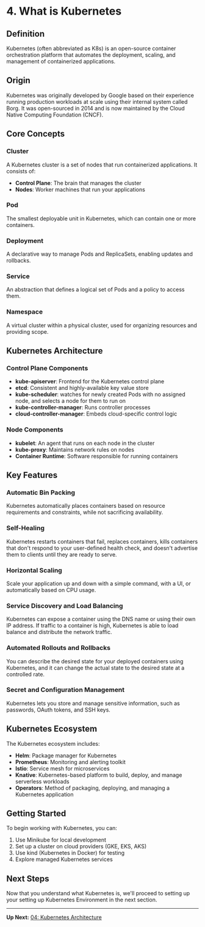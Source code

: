 # 4. What is Kubernetes

## Definition

Kubernetes (often abbreviated as K8s) is an open-source container orchestration platform that automates the deployment, scaling, and management of containerized applications.

## Origin

Kubernetes was originally developed by Google based on their experience running production workloads at scale using their internal system called Borg. It was open-sourced in 2014 and is now maintained by the Cloud Native Computing Foundation (CNCF).

## Core Concepts

### Cluster
A Kubernetes cluster is a set of nodes that run containerized applications. It consists of:
- **Control Plane**: The brain that manages the cluster
- **Nodes**: Worker machines that run your applications

### Pod
The smallest deployable unit in Kubernetes, which can contain one or more containers.

### Deployment
A declarative way to manage Pods and ReplicaSets, enabling updates and rollbacks.

### Service
An abstraction that defines a logical set of Pods and a policy to access them.

### Namespace
A virtual cluster within a physical cluster, used for organizing resources and providing scope.

## Kubernetes Architecture

### Control Plane Components
- **kube-apiserver**: Frontend for the Kubernetes control plane
- **etcd**: Consistent and highly-available key value store
- **kube-scheduler**: watches for newly created Pods with no assigned node, and selects a node for them to run on
- **kube-controller-manager**: Runs controller processes
- **cloud-controller-manager**: Embeds cloud-specific control logic

### Node Components
- **kubelet**: An agent that runs on each node in the cluster
- **kube-proxy**: Maintains network rules on nodes
- **Container Runtime**: Software responsible for running containers

## Key Features

### Automatic Bin Packing
Kubernetes automatically places containers based on resource requirements and constraints, while not sacrificing availability.

### Self-Healing
Kubernetes restarts containers that fail, replaces containers, kills containers that don't respond to your user-defined health check, and doesn't advertise them to clients until they are ready to serve.

### Horizontal Scaling
Scale your application up and down with a simple command, with a UI, or automatically based on CPU usage.

### Service Discovery and Load Balancing
Kubernetes can expose a container using the DNS name or using their own IP address. If traffic to a container is high, Kubernetes is able to load balance and distribute the network traffic.

### Automated Rollouts and Rollbacks
You can describe the desired state for your deployed containers using Kubernetes, and it can change the actual state to the desired state at a controlled rate.

### Secret and Configuration Management
Kubernetes lets you store and manage sensitive information, such as passwords, OAuth tokens, and SSH keys.

## Kubernetes Ecosystem

The Kubernetes ecosystem includes:
- **Helm**: Package manager for Kubernetes
- **Prometheus**: Monitoring and alerting toolkit
- **Istio**: Service mesh for microservices
- **Knative**: Kubernetes-based platform to build, deploy, and manage serverless workloads
- **Operators**: Method of packaging, deploying, and managing a Kubernetes application

## Getting Started

To begin working with Kubernetes, you can:
1. Use Minikube for local development
2. Set up a cluster on cloud providers (GKE, EKS, AKS)
3. Use kind (Kubernetes in Docker) for testing
4. Explore managed Kubernetes services

## Next Steps

Now that you understand what Kubernetes is, we'll proceed to setting up your setting up Kubernetes Environment in the next section.

---
**Up Next:** [04:  Kubernetes Architecture](./04:-Kubernetes-Architecture.md)
